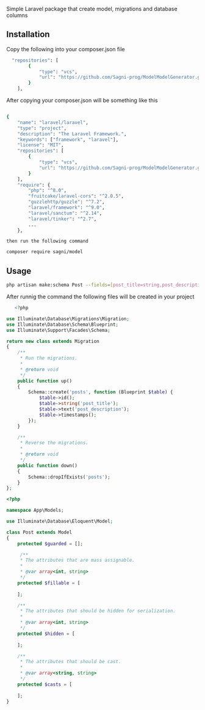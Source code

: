 Simple Laravel package that create model, migrations and database columns 

Installation
------------
Copy the following into your composer.json file
```bash
  "repositories": [
        {
            "type": "vcs",
            "url": "https://github.com/Sagni-prog/ModelModelGenerator.git"
        }
    ],
```

After copying your composer.json will be something like this
```bash

{
    "name": "laravel/laravel",
    "type": "project",
    "description": "The Laravel Framework.",
    "keywords": ["framework", "laravel"],
    "license": "MIT",
    "repositories": [
        {
            "type": "vcs",
            "url": "https://github.com/Sagni-prog/ModelModelGenerator.git"
        }
    ],
    "require": {
        "php": "^8.0",
        "fruitcake/laravel-cors": "^2.0.5",
        "guzzlehttp/guzzle": "^7.2",
        "laravel/framework": "^9.0",
        "laravel/sanctum": "^2.14",
        "laravel/tinker": "^2.7",
        ...
    },
```
    
    then run the following command
    
```bash
composer require sagni/model
```

Usage
----------------
```bash
php artisan make:schema Post --fields=[post_title=string,post_description=text]
```
After runnig the command the following files will be created in your project 
```php
   <?php

use Illuminate\Database\Migrations\Migration;
use Illuminate\Database\Schema\Blueprint;
use Illuminate\Support\Facades\Schema;

return new class extends Migration
{
    /**
     * Run the migrations.
     *
     * @return void
     */
    public function up()
    {
        Schema::create('posts', function (Blueprint $table) {
            $table->id();
            $table->string('post_title');
	        $table->text('post_description');
            $table->timestamps();
        });
    }

    /**
     * Reverse the migrations.
     *
     * @return void
     */
    public function down()
    {
        Schema::dropIfExists('posts');
    }
};
```

```php
<?php

namespace App\Models;

use Illuminate\Database\Eloquent\Model;

class Post extends Model
{
    protected $guarded = [];

     /**
     * The attributes that are mass assignable.
     *
     * @var array<int, string>
     */
    protected $fillable = [
       
    ];

    /**
     * The attributes that should be hidden for serialization.
     *
     * @var array<int, string>
     */
    protected $hidden = [
       
    ];

    /**
     * The attributes that should be cast.
     *
     * @var array<string, string>
     */
    protected $casts = [
       
    ];
}

```
